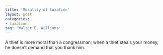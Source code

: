 ```yaml
---
title: 'Morality of taxation'
layout: post
categories:
- taxation
tag: 'Walter E. Williams'
---
```


A thief is more moral than a congressman; when a thief steals your money, he doesn’t demand that you thank him.